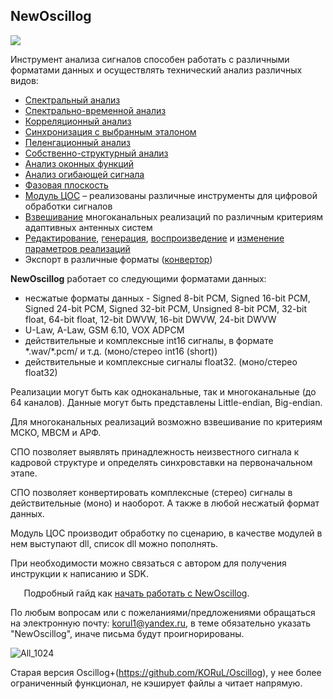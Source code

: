 ## **NewOscillog**

![](media/images/Aspose.Words.27f32d33-06f6-498a-8ec5-c7bc19ce7d49.001.png)

Инструмент анализа сигналов способен работать с различными форматами данных и осуществлять технический анализ различных видов:

- [Спектральный анализ](./Spectr.md)
- [Спектрально-временной анализ](./SpectrPrimer.md)
- [Корреляционный анализ](./Corr.md)
- [Синхронизация с выбранным эталоном](./Synchr.md)
- [Пеленгационный анализ](./Peleng.md)
- [Собственно-структурный анализ](./VSZ.md)
- [Анализ оконных функций](./Wintool.md)
- [Анализ огибающей сигнала](./Ogib.md)
- [Фазовая плоскость](./Phaz.md)
- [Модуль ЦОС](./Modul.md) – реализованы различные инструменты для цифровой обработки сигналов
- [Взвешивание](./MSKOMVSM.md) многоканальных реализаций по различным критериям адаптивных антенных систем
- [Редактирование](./Redactor.md), [генерация](./Generator.md), [воспроизведение](./Play.md) и [изменение параметров реализаций](./ParametrChange.md)
- Экспорт в различные форматы ([конвертор](./Convert.md))

**NewOscillog** работает со следующими форматами данных: 

- несжатые форматы данных - Signed 8-bit PCM, Signed 16-bit PCM, Signed 24-bit PCM, Signed 32-bit PCM, Unsigned 8-bit PCM, 32-bit float, 64-bit float, 12-bit DWVW, 16-bit DWVW, 24-bit DWVW 
- U-Law, A-Law, GSM 6.10, VOX ADPCM
- действительные и комплексные int16 сигналы, в формате \*.wav/\*.pcm/ и т.д. (моно/стерео int16 (short))
- действительные и комплексные сигналы float32. (моно/стерео float32)

Реализации могут быть как одноканальные, так и многоканальные (до 64 каналов). Данные могут быть представлены Little-endian, Big-endian.



Для многоканальных реализаций возможно взвешивание по критериям МСКО, МВСМ и АРФ.

СПО позволяет выявлять принадлежность неизвестного сигнала к кадровой структуре и определять синхровставки на первоначальном этапе.

СПО позволяет конвертировать комплексные (стерео) сигналы в действительные (моно) и наоборот. А также в любой несжатый формат данных.

Модуль ЦОС производит обработку по сценарию, в качестве модулей в нем выступают dll, список dll можно пополнять.

При необходимости можно связаться с автором для получения инструкции к написанию и SDK.

`	`Подробный гайд как [начать работать с NewOscillog](./StartWork.md).

По любым вопросам или с пожеланиями/предложениями обращаться на электронную почту: korul1@yandex.ru, в теме обязательно указать "NewOscillog", иначе письма будут проигнорированы.

![](media/images/Aspose.Words.27f32d33-06f6-498a-8ec5-c7bc19ce7d49.002.png "All_1024")


Старая версия Oscillog+(https://github.com/KORuL/Oscillog), у нее более ограниченный функционал, не кэширует файлы а читает напрямую.